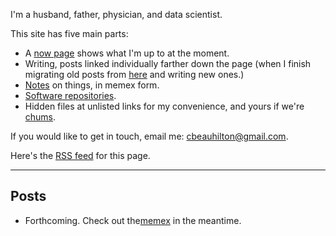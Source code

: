 I'm a husband, father, physician, and data scientist.

This site has five main parts:

- A [now page](/now.html) shows what I'm up to at the moment.
- Writing, posts linked individually farther down the page (when I finish migrating old posts from [here](https://cbeauhilton.github.io) and writing new ones.)
- [Notes](https://memex.beauhilton.com) on things, in memex form.
- [Software repositories](https://git.beauhilton.com).
- Hidden files at unlisted links for my convenience, and yours if we're [chums](https://www.etymonline.com/word/chum).

If you would like to get in touch,
email me:
cbeauhilton@gmail.com.

Here's the [RSS feed](/rss.xml) for this page.

- - -

## Posts

* Forthcoming. Check out the[memex](https://memex.beauhilton.com) in the meantime.
